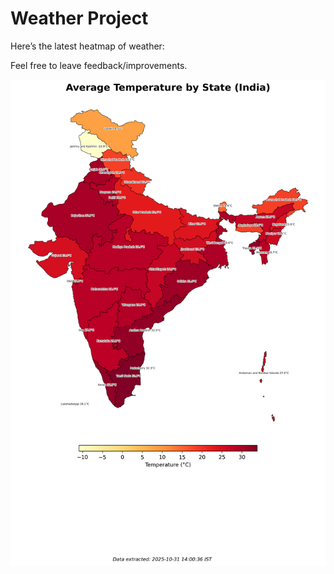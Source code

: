 # Weather Project

Here’s the latest heatmap of weather:

Feel free to leave feedback/improvements.

![India Heatmap](docs/assets/india_heatmap.png?v=0473AE)
